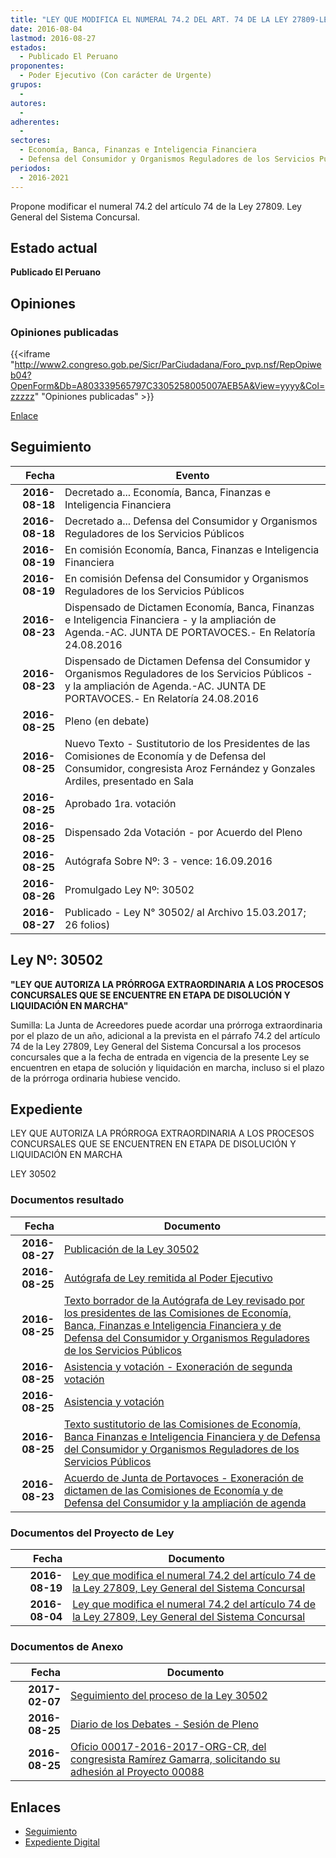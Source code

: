 ```yaml
---
title: "LEY QUE MODIFICA EL NUMERAL 74.2 DEL ART. 74 DE LA LEY 27809-LEY GENERAL DEL SISTEMA CONCURSAL"
date: 2016-08-04
lastmod: 2016-08-27
estados: 
  - Publicado El Peruano
proponentes: 
  - Poder Ejecutivo (Con carácter de Urgente)
grupos: 
  - 
autores: 
  - 
adherentes: 
  - 
sectores: 
  - Economía, Banca, Finanzas e Inteligencia Financiera
  - Defensa del Consumidor y Organismos Reguladores de los Servicios Públicos
periodos: 
  - 2016-2021
---
```


Propone modificar el numeral 74.2 del artículo 74 de la Ley 27809. Ley General del Sistema Concursal.


## Estado actual

**Publicado El Peruano**

## Opiniones

### Opiniones publicadas

{{<iframe "http://www2.congreso.gob.pe/Sicr/ParCiudadana/Foro_pvp.nsf/RepOpiweb04?OpenForm&Db=A803339565797C3305258005007AEB5A&View=yyyy&Col=zzzzz" "Opiniones publicadas" >}}

[Enlace](http://www2.congreso.gob.pe/Sicr/ParCiudadana/Foro_pvp.nsf/RepOpiweb04?OpenForm&Db=A803339565797C3305258005007AEB5A&View=yyyy&Col=zzzzz)

## Seguimiento

| Fecha | Evento |
|------:|--------|
| **2016-08-18** | Decretado a... Economía, Banca, Finanzas e Inteligencia Financiera|
| **2016-08-18** | Decretado a... Defensa del Consumidor y Organismos Reguladores de los Servicios Públicos|
| **2016-08-19** | En comisión Economía, Banca, Finanzas e Inteligencia Financiera|
| **2016-08-19** | En comisión Defensa del Consumidor y Organismos Reguladores de los Servicios Públicos|
| **2016-08-23** | Dispensado de Dictamen Economía, Banca, Finanzas e Inteligencia Financiera - y la ampliación de Agenda.-AC. JUNTA DE PORTAVOCES.- En Relatoría 24.08.2016|
| **2016-08-23** | Dispensado de Dictamen Defensa del Consumidor y Organismos Reguladores de los Servicios Públicos - y la ampliación de Agenda.-AC. JUNTA DE PORTAVOCES.- En Relatoría 24.08.2016|
| **2016-08-25** | Pleno (en debate)|
| **2016-08-25** | Nuevo Texto - Sustitutorio de los Presidentes de las Comisiones de Economía y de Defensa del Consumidor, congresista Aroz Fernández y Gonzales Ardiles, presentado en Sala|
| **2016-08-25** | Aprobado 1ra. votación|
| **2016-08-25** | Dispensado 2da Votación - por Acuerdo del Pleno|
| **2016-08-25** | Autógrafa Sobre Nº: 3 - vence: 16.09.2016|
| **2016-08-26** | Promulgado Ley Nº: 30502|
| **2016-08-27** | Publicado - Ley N° 30502/ al Archivo 15.03.2017; 26 folios)|

## Ley Nº: 30502

**"LEY QUE AUTORIZA LA PRÓRROGA EXTRAORDINARIA A LOS PROCESOS CONCURSALES QUE SE ENCUENTRE EN ETAPA DE DISOLUCIÓN Y LIQUIDACIÓN EN MARCHA"**

Sumilla: La Junta de Acreedores puede acordar una prórroga extraordinaria por el plazo de un año, adicional a la prevista en el párrafo 74.2 del artículo 74 de la Ley 27809, Ley General del Sistema Concursal a los procesos concursales que a la fecha de entrada en vigencia de la presente Ley se encuentren en etapa de solución y liquidación en marcha, incluso si el plazo de la prórroga ordinaria hubiese vencido.


## Expediente

LEY QUE AUTORIZA LA PRÓRROGA EXTRAORDINARIA A LOS PROCESOS CONCURSALES QUE SE ENCUENTREN EN ETAPA DE DISOLUCIÓN Y LIQUIDACIÓN EN MARCHA

LEY 30502


### Documentos resultado

| Fecha | Documento |
|------:|--------|
| **2016-08-27** | [Publicación de la Ley 30502](http://www.leyes.congreso.gob.pe/Documentos/2016_2021/ADLP/Normas_Legales/30502-LEY.pdf) |
| **2016-08-25** | [Autógrafa de Ley remitida al Poder Ejecutivo](http://www.leyes.congreso.gob.pe/Documentos/2016_2021/ADLP/Texto_Aprobado/AU0000220160825.pdf) |
| **2016-08-25** | [Texto borrador de la Autógrafa de Ley revisado por los presidentes de las Comisiones de Economía, Banca, Finanzas e Inteligencia Financiera y de Defensa del Consumidor y Organismos Reguladores de los Servicios Públicos](http://www2.congreso.gob.pe/Sicr/TraDocEstProc/Contdoc03_2011.nsf/0/14a4f102dc186450052580c000787b85/$FILE/BAU0000220160825.pdf) |
| **2016-08-25** | [Asistencia y votación - Exoneración de segunda votación](http://www.leyes.congreso.gob.pe/Documentos/2016_2021/Asistencia_y_Votacion/Proyectos_de_Ley/Exoneracion_de_Segunda_Votacion/ESV0000220160825.pdf) |
| **2016-08-25** | [Asistencia y votación](http://www.leyes.congreso.gob.pe/Documentos/2016_2021/Asistencia_y_Votacion/Proyectos_de_Ley/AV0000220160825...pdf) |
| **2016-08-25** | [Texto sustitutorio de las Comisiones de Economía, Banca Finanzas e Inteligencia Financiera y de Defensa del Consumidor y Organismos Reguladores de los Servicios Públicos](http://www.leyes.congreso.gob.pe/Documentos/2016_2021/Texto_Sustitutorio/Consensuado/TS0000220160825..pdf) |
| **2016-08-23** | [Acuerdo de Junta de Portavoces - Exoneración de dictamen de las Comisiones de Economía y de Defensa del Consumidor y la ampliación de agenda](http://www.leyes.congreso.gob.pe/Documentos/2016_2021/Acuerdos/Junta_Portavoces/AJP0000220160823.pdf) |

### Documentos del Proyecto de Ley

| Fecha | Documento |
|------:|--------|
| **2016-08-19** | [Ley que modifica el numeral 74.2 del artículo 74 de la Ley 27809, Ley General del Sistema Concursal](http://www.leyes.congreso.gob.pe/Documentos/2016_2021/Proyectos_de_Ley_y_de_Resoluciones_Legislativas/PL00088_20160819.pdf) |
| **2016-08-04** | [Ley que modifica el numeral 74.2 del artículo 74 de la Ley 27809, Ley General del Sistema Concursal](http://www.leyes.congreso.gob.pe/Documentos/2016_2021/Proyectos_de_Ley_y_de_Resoluciones_Legislativas/PL00002_20160804.pdf) |

### Documentos de Anexo

| Fecha | Documento |
|------:|--------|
| **2017-02-07** | [Seguimiento del proceso de la Ley 30502](http://www2.congreso.gob.pe/Sicr/TraDocEstProc/Contdoc03_2011.nsf/Docpub/9B67118032E505CF052580C00079B021/$FILE/00002PL20170207.pdf) |
| **2016-08-25** | [Diario de los Debates - Sesión de Pleno](http://www.leyes.congreso.gob.pe/Documentos/2016_2021/ADLP/Diario_Debates/30502_DD.pdf) |
| **2016-08-25** | [Oficio 00017-2016-2017-ORG-CR, del congresista Ramírez Gamarra, solicitando su adhesión al Proyecto 00088](http://www.leyes.congreso.gob.pe/Documentos/2016_2021/Adhesiones/Proyectos_de_Ley/OFICIO-00017-2016-2017-ORG-CR.pdf) |

## Enlaces 

- [Seguimiento](http://www2.congreso.gob.pe/Sicr/TraDocEstProc/CLProLey2016.nsf/f7fff46988ca05b1052578e100829cc7/af1e3230915a2f7b052580050078a9d7?OpenDocument)
- [Expediente Digital](http://www2.congreso.gob.pehttp://www2.congreso.gob.pe/Sicr/TraDocEstProc/CLProLey2016.nsf/f7fff46988ca05b1052578e100829cc7/af1e3230915a2f7b052580050078a9d7?OpenDocument&Click=05257FB7005EB655.eb71d0cf91d8294e05256cdf006b5706/$Body/0.1C6C)
